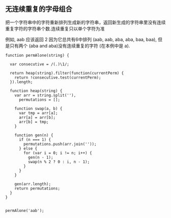 ## 无连续重复的字母组合
把一个字符串中的字符重新排列生成新的字符串，返回新生成的字符串里没有连续重复字符的字符串个数.连续重复只以单个字符为准

例如, aab 应该返回 2 因为它总共有6中排列 (aab, aab, aba, aba, baa, baa), 但是只有两个 (aba and aba)没有连续重复的字符 (在本例中是 a).
```
function permAlone(string) {
 
  var consecutive = /(.)\1/;
 
  return heap(string).filter(function(currentPerm) {
    return !consecutive.test(currentPerm);
  }).length;  
 
  function heap(string) {
    var arr = string.split(''),
      permutations = [];
 
    function swap(a, b) {
      var tmp = arr[a];
      arr[a] = arr[b];
      arr[b] = tmp;
    }
 
    function gen(n) {
      if (n === 1) {
        permutations.push(arr.join(''));
      } else {
        for (var i = 0; i != n; i++) {
          gen(n - 1);
          swap(n % 2 ? 0 : i, n - 1);
        }
      }
    }
 
    gen(arr.length);
    return permutations;
  }
}


permAlone('aab');

```